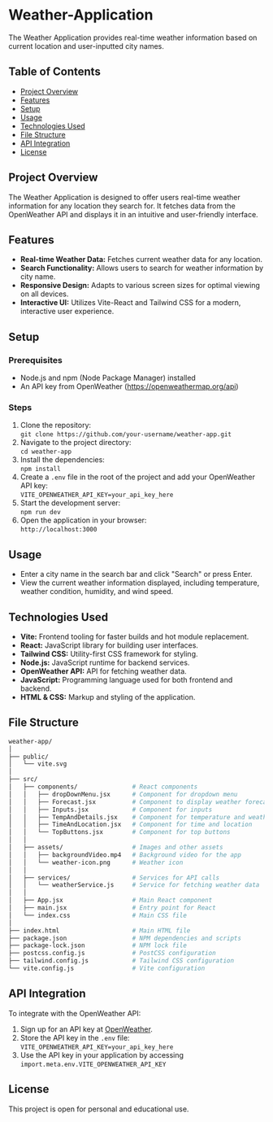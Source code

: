 # Weather-Application
The Weather Application provides real-time weather information based on current location and user-inputted city names.
## Table of Contents
- [Project Overview](#project-overview)
- [Features](#features)
- [Setup](#setup)
- [Usage](#usage)
- [Technologies Used](#technologies-used)
- [File Structure](#file-structure)
- [API Integration](#api-integration)
- [License](#license)
## Project Overview
The Weather Application is designed to offer users real-time weather information for any location they search for. It fetches data from the OpenWeather API and displays it in an intuitive and user-friendly interface.
## Features
- **Real-time Weather Data:** Fetches current weather data for any location.
- **Search Functionality:** Allows users to search for weather information by city name.
- **Responsive Design:** Adapts to various screen sizes for optimal viewing on all devices.
- **Interactive UI:** Utilizes Vite-React and Tailwind CSS for a modern, interactive user experience.
## Setup
### Prerequisites
- Node.js and npm (Node Package Manager) installed
- An API key from OpenWeather (https://openweathermap.org/api)
### Steps
1. Clone the repository:<br>
   `git clone https://github.com/your-username/weather-app.git`
2. Navigate to the project directory:<br>
   `cd weather-app`
3. Install the dependencies:<br>
   `npm install`
4. Create a `.env` file in the root of the project and add your OpenWeather API key:<br>
   `VITE_OPENWEATHER_API_KEY=your_api_key_here`
5. Start the development server:<br>
   `npm run dev`
6. Open the application in your browser:<br>
   `http://localhost:3000`
## Usage
- Enter a city name in the search bar and click "Search" or press Enter.
- View the current weather information displayed, including temperature, weather condition, humidity, and wind speed.
## Technologies Used
- **Vite:** Frontend tooling for faster builds and hot module replacement.
- **React:**  JavaScript library for building user interfaces.
- **Tailwind CSS:** Utility-first CSS framework for styling.
- **Node.js:**  JavaScript runtime for backend services.
- **OpenWeather API:**  API for fetching weather data.
- **JavaScript:** Programming language used for both frontend and backend.
- **HTML & CSS:**  Markup and styling of the application.
## File Structure
```bash
weather-app/
│
├── public/
│   └── vite.svg                
│
├── src/
│   ├── components/               # React components
│   │   ├── dropDownMenu.jsx      # Component for dropdown menu
│   │   ├── Forecast.jsx          # Component to display weather forecast
│   │   ├── Inputs.jsx            # Component for inputs
│   │   ├── TempAndDetails.jsx    # Component for temperature and weather details
│   │   ├── TimeAndLocation.jsx   # Component for time and location
│   │   └── TopButtons.jsx        # Component for top buttons
│   │
│   ├── assets/                   # Images and other assets
│   │   ├── backgroundVideo.mp4   # Background video for the app
│   │   └── weather-icon.png      # Weather icon
│   │
│   ├── services/                 # Services for API calls
│   │   └── weatherService.js     # Service for fetching weather data
│   │
│   ├── App.jsx                   # Main React component
│   ├── main.jsx                  # Entry point for React
│   └── index.css                 # Main CSS file
│
├── index.html                    # Main HTML file
├── package.json                  # NPM dependencies and scripts
├── package-lock.json             # NPM lock file
├── postcss.config.js             # PostCSS configuration
├── tailwind.config.js            # Tailwind CSS configuration
└── vite.config.js                # Vite configuration
```
## API Integration
To integrate with the OpenWeather API:
1. Sign up for an API key at [OpenWeather](https://openweathermap.org/).
2. Store the API key in the `.env` file:<br>
   `VITE_OPENWEATHER_API_KEY=your_api_key_here`
3. Use the API key in your application by accessing<br>
   `import.meta.env.VITE_OPENWEATHER_API_KEY`
## License
This project is open for personal and educational use.
